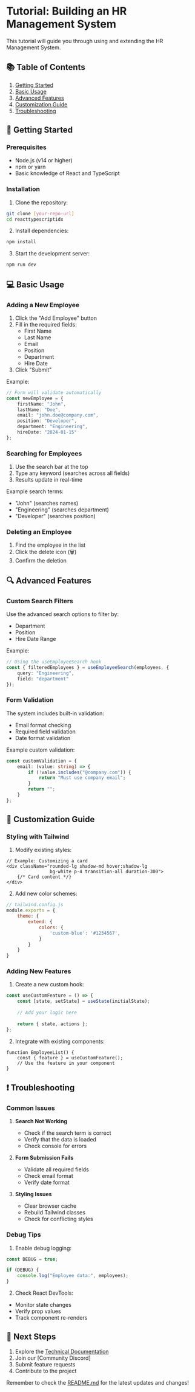 # Tutorial: Building an HR Management System

This tutorial will guide you through using and extending the HR Management System.

## 📚 Table of Contents

1. [Getting Started](#getting-started)
2. [Basic Usage](#basic-usage)
3. [Advanced Features](#advanced-features)
4. [Customization Guide](#customization-guide)
5. [Troubleshooting](#troubleshooting)

## 🚀 Getting Started

### Prerequisites
- Node.js (v14 or higher)
- npm or yarn
- Basic knowledge of React and TypeScript

### Installation

1. Clone the repository:
```bash
git clone [your-repo-url]
cd reacttypescriptidx
```

2. Install dependencies:
```bash
npm install
```

3. Start the development server:
```bash
npm run dev
```

## 💻 Basic Usage

### Adding a New Employee

1. Click the "Add Employee" button
2. Fill in the required fields:
   - First Name
   - Last Name
   - Email
   - Position
   - Department
   - Hire Date
3. Click "Submit"

Example:
```typescript
// Form will validate automatically
const newEmployee = {
    firstName: "John",
    lastName: "Doe",
    email: "john.doe@company.com",
    position: "Developer",
    department: "Engineering",
    hireDate: "2024-01-15"
};
```

### Searching for Employees

1. Use the search bar at the top
2. Type any keyword (searches across all fields)
3. Results update in real-time

Example search terms:
- "John" (searches names)
- "Engineering" (searches department)
- "Developer" (searches position)

### Deleting an Employee

1. Find the employee in the list
2. Click the delete icon (🗑️)
3. Confirm the deletion

## 🔍 Advanced Features

### Custom Search Filters

Use the advanced search options to filter by:
- Department
- Position
- Hire Date Range

Example:
```typescript
// Using the useEmployeeSearch hook
const { filteredEmployees } = useEmployeeSearch(employees, {
    query: "Engineering",
    field: "department"
});
```

### Form Validation

The system includes built-in validation:
- Email format checking
- Required field validation
- Date format validation

Example custom validation:
```typescript
const customValidation = {
    email: (value: string) => {
        if (!value.includes("@company.com")) {
            return "Must use company email";
        }
        return "";
    }
};
```

## 🎨 Customization Guide

### Styling with Tailwind

1. Modify existing styles:
```tsx
// Example: Customizing a card
<div className="rounded-lg shadow-md hover:shadow-lg 
                bg-white p-4 transition-all duration-300">
    {/* Card content */}
</div>
```

2. Add new color schemes:
```javascript
// tailwind.config.js
module.exports = {
    theme: {
        extend: {
            colors: {
                'custom-blue': '#1234567',
            }
        }
    }
}
```

### Adding New Features

1. Create a new custom hook:
```typescript
const useCustomFeature = () => {
    const [state, setState] = useState(initialState);
    
    // Add your logic here
    
    return { state, actions };
};
```

2. Integrate with existing components:
```tsx
function EmployeeList() {
    const { feature } = useCustomFeature();
    // Use the feature in your component
}
```

## ❗ Troubleshooting

### Common Issues

1. **Search Not Working**
   - Check if the search term is correct
   - Verify that the data is loaded
   - Check console for errors

2. **Form Submission Fails**
   - Validate all required fields
   - Check email format
   - Verify date format

3. **Styling Issues**
   - Clear browser cache
   - Rebuild Tailwind classes
   - Check for conflicting styles

### Debug Tips

1. Enable debug logging:
```typescript
const DEBUG = true;

if (DEBUG) {
    console.log("Employee data:", employees);
}
```

2. Check React DevTools:
- Monitor state changes
- Verify prop values
- Track component re-renders

## 🎯 Next Steps

1. Explore the [Technical Documentation](./TECHNICAL.md)
2. Join our [Community Discord]
3. Submit feature requests
4. Contribute to the project

Remember to check the [README.md](./README.md) for the latest updates and changes!
